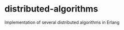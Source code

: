 distributed-algorithms
======================

Implementation of several distributed algorithms in Erlang

